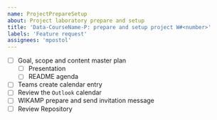 ```yaml
---
name: ProjectPrepareSetup
about: Project laboratory prepare and setup
title: 'Data-CourseName-P: prepare and setup project W#<number>'
labels: 'Feature request'
assignees: 'mpostol'
---
```


- [ ] Goal, scope and content master plan
  - [ ] Presentation
  - [ ] README agenda
- [ ] Teams create calendar entry
- [ ] Review the `Outlook` calendar
- [ ] WIKAMP prepare and send invitation message
- [ ] Review Repository
